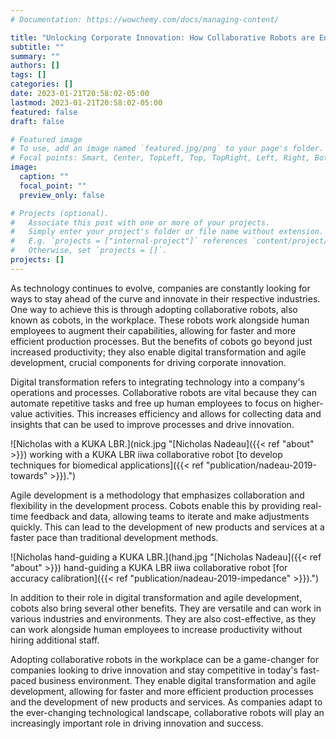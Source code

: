 ```yaml
---
# Documentation: https://wowchemy.com/docs/managing-content/

title: "Unlocking Corporate Innovation: How Collaborative Robots are Enabling Digital Transformation and Agile Development"
subtitle: ""
summary: ""
authors: []
tags: []
categories: []
date: 2023-01-21T20:58:02-05:00
lastmod: 2023-01-21T20:58:02-05:00
featured: false
draft: false

# Featured image
# To use, add an image named `featured.jpg/png` to your page's folder.
# Focal points: Smart, Center, TopLeft, Top, TopRight, Left, Right, BottomLeft, Bottom, BottomRight.
image:
  caption: ""
  focal_point: ""
  preview_only: false

# Projects (optional).
#   Associate this post with one or more of your projects.
#   Simply enter your project's folder or file name without extension.
#   E.g. `projects = ["internal-project"]` references `content/project/deep-learning/index.md`.
#   Otherwise, set `projects = []`.
projects: []
---
```


As technology continues to evolve, companies are constantly looking for ways to stay ahead of the curve and innovate in their respective industries. One way to achieve this is through adopting collaborative robots, also known as cobots, in the workplace. These robots work alongside human employees to augment their capabilities, allowing for faster and more efficient production processes. But the benefits of cobots go beyond just increased productivity; they also enable digital transformation and agile development, crucial components for driving corporate innovation.

Digital transformation refers to integrating technology into a company's operations and processes. Collaborative robots are vital because they can automate repetitive tasks and free up human employees to focus on higher-value activities. This increases efficiency and allows for collecting data and insights that can be used to improve processes and drive innovation.

![Nicholas with a KUKA LBR.](nick.jpg "[Nicholas Nadeau]({{< ref "about" >}}) working with a KUKA LBR iiwa collaborative robot [to develop techniques for biomedical applications]({{< ref "publication/nadeau-2019-towards" >}}).")

Agile development is a methodology that emphasizes collaboration and flexibility in the development process. Cobots enable this by providing real-time feedback and data, allowing teams to iterate and make adjustments quickly. This can lead to the development of new products and services at a faster pace than traditional development methods.

![Nicholas hand-guiding a KUKA LBR.](hand.jpg "[Nicholas Nadeau]({{< ref "about" >}}) hand-guiding a KUKA LBR iiwa collaborative robot [for accuracy calibration]({{< ref "publication/nadeau-2019-impedance" >}}).")

In addition to their role in digital transformation and agile development, cobots also bring several other benefits. They are versatile and can work in various industries and environments. They are also cost-effective, as they can work alongside human employees to increase productivity without hiring additional staff.

Adopting collaborative robots in the workplace can be a game-changer for companies looking to drive innovation and stay competitive in today's fast-paced business environment. They enable digital transformation and agile development, allowing for faster and more efficient production processes and the development of new products and services. As companies adapt to the ever-changing technological landscape, collaborative robots will play an increasingly important role in driving innovation and success.
